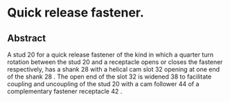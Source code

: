 # Quick release fastener.

## Abstract
A stud 20 for a quick release fastener of the kind in which a quarter turn rotation between the stud 20 and a receptacle opens or closes the fastener respectively, has a shank 28 with a helical cam slot 32 opening at one end of the shank 28 . The open end of the slot 32 is widened 38 to facilitate coupling and uncoupling of the stud 20 with a cam follower 44 of a complementary fastener receptacle 42 .